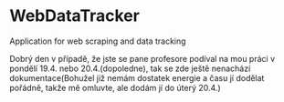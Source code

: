 # WebDataTracker
Application for web scraping and data tracking

Dobrý den v případě, že jste se pane profesore podíval na mou práci v pondělí 19.4. nebo 20.4.(dopoledne), tak se zde ještě nenachází dokumentace(Bohužel již nemám dostatek energie a času jí dodělat pořádně, takže mě omluvte, ale dodám jí do úterý 20.4.)
